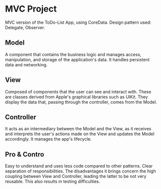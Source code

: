 # MVC Project
MVC version of the ToDo-List App, using CoreData. Design pattern used: Delegate, Observer.

## Model
A component that contains the business logic and manages access, manipulation, and storage of the application's data. It handles persistent data and networking.

## View
Composed of components that the user can see and interact with. These are classes derived from Apple's graphical libraries such as UIKit. They display the data that, passing through the controller, comes from the Model.

## Controller
It acts as an intermediary between the Model and the View, as it receives and interprets the user's actions made on the View and updates the Model accordingly. It manages the app's lifecycle.

## Pro & Contro
Easy to understand and uses less code compared to other patterns. Clear separation of responsibilities. The disadvantages it brings concern the high coupling between View and Controller, leading the latter to be not very reusable. This also results in testing difficulties.
